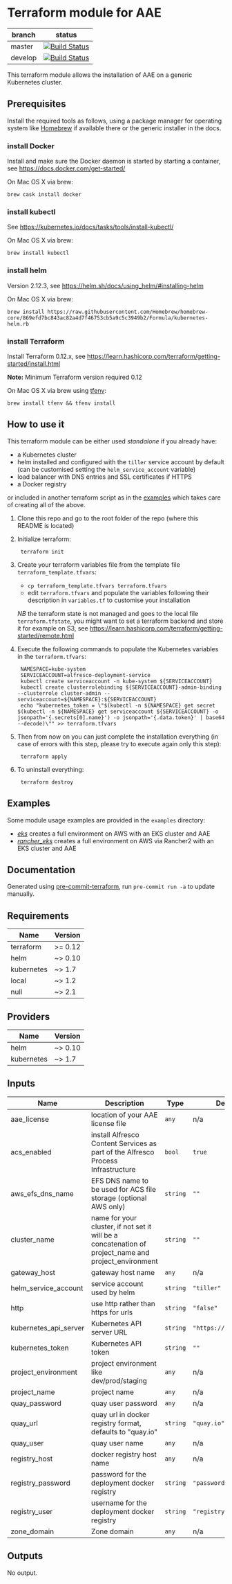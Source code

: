 # Terraform module for AAE
| branch | status |
| --- | --- |
| master | [![Build Status](https://travis-ci.com/Alfresco/terraform-alfresco-process.svg?branch=master)](https://travis-ci.com/Alfresco/terraform-alfresco-process) |
| develop | [![Build Status](https://travis-ci.org/Alfresco/terraform-alfresco-process.svg?branch=develop)](https://travis-ci.com/Alfresco/terraform-alfresco-process) |

This terraform module allows the installation of AAE on a generic Kubernetes cluster.

## Prerequisites

Install the required tools as follows, using a package manager for operating system like [Homebrew](https://brew.sh) if available there or the generic installer in the docs.

### install Docker

Install and make sure the Docker daemon is started by starting a container, see <https://docs.docker.com/get-started/>

On Mac OS X via brew: 
```
brew cask install docker
```

### install kubectl

See <https://kubernetes.io/docs/tasks/tools/install-kubectl/>

On Mac OS X via brew:
```
brew install kubectl
```

### install helm

Version 2.12.3, see <https://helm.sh/docs/using_helm/#installing-helm>

On Mac OS X via brew:
```
brew install https://raw.githubusercontent.com/Homebrew/homebrew-core/869efd7bc843ac82a4d7f46753cb5a9c5c3949b2/Formula/kubernetes-helm.rb
```

### install Terraform

Install Terraform 0.12.x, see <https://learn.hashicorp.com/terraform/getting-started/install.html>

**Note:** Minimum Terraform version required 0.12

On Mac OS X via brew using [tfenv](https://github.com/tfutils/tfenv):
```
brew install tfenv && tfenv install
```

## How to use it

This terraform module can be either used *standalone* if you already have:

* a Kubernetes cluster
* helm installed and configured with the `tiller` service account by default (can be customised setting the `helm_service_account` variable)
* load balancer with DNS entries and SSL certificates if HTTPS
* a Docker registry

or included in another terraform script as in the [examples](#examples) which takes care of creating all of the above.

1. Clone this repo and go to the root folder of the repo (where this README is located)

2. Initialize terraform:

        terraform init

3. Create your terraform variables file from the template file `terraform_template.tfvars`:

    - `cp terraform_template.tfvars terraform.tfvars`
    - edit `terraform.tfvars` and populate the variables following their description in `variables.tf` to customise your installation

   *NB* the terraform state is not managed and goes to the local file `terraform.tfstate`,
   you might want to set a terraform backend and store it for example on S3, see <https://learn.hashicorp.com/terraform/getting-started/remote.html>

4. Execute the following commands to populate the Kubernetes variables in the `terraform.tfvars`:

        NAMESPACE=kube-system
        SERVICEACCOUNT=alfresco-deployment-service
        kubectl create serviceaccount -n kube-system ${SERVICEACCOUNT}
        kubectl create clusterrolebinding ${SERVICEACCOUNT}-admin-binding --clusterrole cluster-admin --serviceaccount=${NAMESPACE}:${SERVICEACCOUNT}
        echo "kubernetes_token = \"$(kubectl -n ${NAMESPACE} get secret $(kubectl -n ${NAMESPACE} get serviceaccount ${SERVICEACCOUNT} -o jsonpath='{.secrets[0].name}') -o jsonpath='{.data.token}' | base64 --decode)\"" >> terraform.tfvars

5. Then from now on you can just complete the installation everything (in case of errors with this step, please try to execute again only this step):

        terraform apply

6. To uninstall everything:

        terraform destroy

## Examples

Some module usage examples are provided in the `examples` directory:

* [_eks_](./examples/eks) creates a full environment on AWS with an EKS cluster and AAE
* [_rancher_eks_](./examples/rancher-eks) creates a full environment on AWS via Rancher2 with an EKS cluster and AAE

## Documentation

Generated using [pre-commit-terraform](https://github.com/antonbabenko/pre-commit-terraform), run `pre-commit run -a` to update manually.

<!-- BEGINNING OF PRE-COMMIT-TERRAFORM DOCS HOOK -->
## Requirements

| Name | Version |
|------|---------|
| terraform | >= 0.12 |
| helm | ~> 0.10 |
| kubernetes | ~> 1.7 |
| local | ~> 1.2 |
| null | ~> 2.1 |

## Providers

| Name | Version |
|------|---------|
| helm | ~> 0.10 |
| kubernetes | ~> 1.7 |

## Inputs

| Name | Description | Type | Default | Required |
|------|-------------|------|---------|:--------:|
| aae\_license | location of your AAE license file | `any` | n/a | yes |
| acs\_enabled | install Alfresco Content Services as part of the Alfresco Process Infrastructure | `bool` | `true` | no |
| aws\_efs\_dns\_name | EFS DNS name to be used for ACS file storage (optional AWS only) | `string` | `""` | no |
| cluster\_name | name for your cluster, if not set it will be a concatenation of project\_name and project\_environment | `string` | `""` | no |
| gateway\_host | gateway host name | `any` | n/a | yes |
| helm\_service\_account | service account used by helm | `string` | `"tiller"` | no |
| http | use http rather than https for urls | `string` | `"false"` | no |
| kubernetes\_api\_server | Kubernetes API server URL | `string` | `"https://kubernetes"` | no |
| kubernetes\_token | Kubernetes API token | `string` | `""` | no |
| project\_environment | project environment like dev/prod/staging | `any` | n/a | yes |
| project\_name | project name | `any` | n/a | yes |
| quay\_password | quay user password | `any` | n/a | yes |
| quay\_url | quay url in docker registry format, defaults to "quay.io" | `string` | `"quay.io"` | no |
| quay\_user | quay user name | `any` | n/a | yes |
| registry\_host | docker registry host name | `any` | n/a | yes |
| registry\_password | password for the deployment docker registry | `string` | `"password"` | no |
| registry\_user | username for the deployment docker registry | `string` | `"registry"` | no |
| zone\_domain | Zone domain | `any` | n/a | yes |

## Outputs

No output.

<!-- END OF PRE-COMMIT-TERRAFORM DOCS HOOK -->
